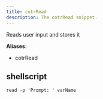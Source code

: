 ```yaml
---
title: cotrRead
description: The cotrRead snippet.
---
```


Reads user input and stores it

**Aliases**:
- cotrRead

## shellscript
```shellscript
read -p 'Prompt: ' varName
```

